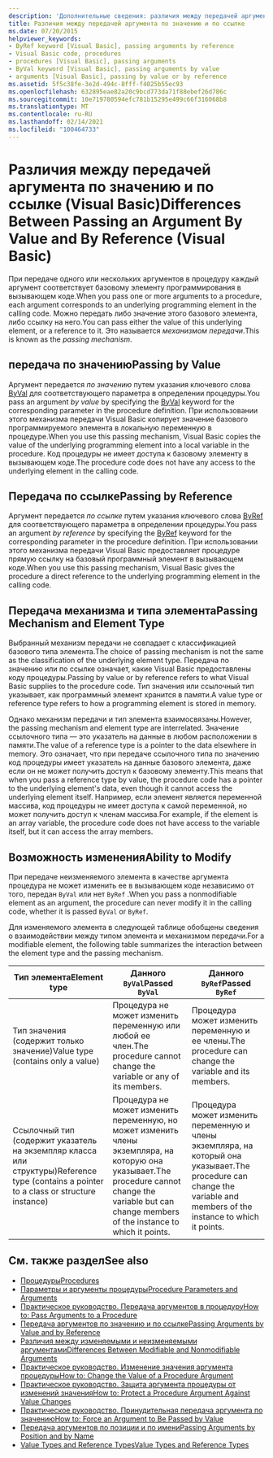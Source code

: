```yaml
---
description: 'Дополнительные сведения: различия между передачей аргумента по значению и по ссылке (Visual Basic)'
title: Различия между передачей аргумента по значению и по ссылке
ms.date: 07/20/2015
helpviewer_keywords:
- ByRef keyword [Visual Basic], passing arguments by reference
- Visual Basic code, procedures
- procedures [Visual Basic], passing arguments
- ByVal keyword [Visual Basic], passing arguments by value
- arguments [Visual Basic], passing by value or by reference
ms.assetid: 5f5c38fe-3e2d-494c-8fff-f4025b55ec93
ms.openlocfilehash: 632895eae82a20c9bcd773da71f88ebef26d786c
ms.sourcegitcommit: 10e719780594efc781b15295e499c66f316068b8
ms.translationtype: MT
ms.contentlocale: ru-RU
ms.lasthandoff: 02/14/2021
ms.locfileid: "100464733"
---
```

# <a name="differences-between-passing-an-argument-by-value-and-by-reference-visual-basic"></a><span data-ttu-id="89b19-103">Различия между передачей аргумента по значению и по ссылке (Visual Basic)</span><span class="sxs-lookup"><span data-stu-id="89b19-103">Differences Between Passing an Argument By Value and By Reference (Visual Basic)</span></span>

<span data-ttu-id="89b19-104">При передаче одного или нескольких аргументов в процедуру каждый аргумент соответствует базовому элементу программирования в вызывающем коде.</span><span class="sxs-lookup"><span data-stu-id="89b19-104">When you pass one or more arguments to a procedure, each argument corresponds to an underlying programming element in the calling code.</span></span> <span data-ttu-id="89b19-105">Можно передать либо значение этого базового элемента, либо ссылку на него.</span><span class="sxs-lookup"><span data-stu-id="89b19-105">You can pass either the value of this underlying element, or a reference to it.</span></span> <span data-ttu-id="89b19-106">Это называется *механизмом передачи*.</span><span class="sxs-lookup"><span data-stu-id="89b19-106">This is known as the *passing mechanism*.</span></span>  
  
## <a name="passing-by-value"></a><span data-ttu-id="89b19-107">передача по значению</span><span class="sxs-lookup"><span data-stu-id="89b19-107">Passing by Value</span></span>  

 <span data-ttu-id="89b19-108">Аргумент передается *по значению* путем указания ключевого слова [ByVal](../../../language-reference/modifiers/byval.md) для соответствующего параметра в определении процедуры.</span><span class="sxs-lookup"><span data-stu-id="89b19-108">You pass an argument *by value* by specifying the [ByVal](../../../language-reference/modifiers/byval.md) keyword for the corresponding parameter in the procedure definition.</span></span> <span data-ttu-id="89b19-109">При использовании этого механизма передачи Visual Basic копирует значение базового программируемого элемента в локальную переменную в процедуре.</span><span class="sxs-lookup"><span data-stu-id="89b19-109">When you use this passing mechanism, Visual Basic copies the value of the underlying programming element into a local variable in the procedure.</span></span> <span data-ttu-id="89b19-110">Код процедуры не имеет доступа к базовому элементу в вызывающем коде.</span><span class="sxs-lookup"><span data-stu-id="89b19-110">The procedure code does not have any access to the underlying element in the calling code.</span></span>  
  
## <a name="passing-by-reference"></a><span data-ttu-id="89b19-111">Передача по ссылке</span><span class="sxs-lookup"><span data-stu-id="89b19-111">Passing by Reference</span></span>  

 <span data-ttu-id="89b19-112">Аргумент передается *по ссылке* путем указания ключевого слова [ByRef](../../../language-reference/modifiers/byref.md) для соответствующего параметра в определении процедуры.</span><span class="sxs-lookup"><span data-stu-id="89b19-112">You pass an argument *by reference* by specifying the [ByRef](../../../language-reference/modifiers/byref.md) keyword for the corresponding parameter in the procedure definition.</span></span> <span data-ttu-id="89b19-113">При использовании этого механизма передачи Visual Basic предоставляет процедуре прямую ссылку на базовый программный элемент в вызывающем коде.</span><span class="sxs-lookup"><span data-stu-id="89b19-113">When you use this passing mechanism, Visual Basic gives the procedure a direct reference to the underlying programming element in the calling code.</span></span>  
  
## <a name="passing-mechanism-and-element-type"></a><span data-ttu-id="89b19-114">Передача механизма и типа элемента</span><span class="sxs-lookup"><span data-stu-id="89b19-114">Passing Mechanism and Element Type</span></span>  

 <span data-ttu-id="89b19-115">Выбранный механизм передачи не совпадает с классификацией базового типа элемента.</span><span class="sxs-lookup"><span data-stu-id="89b19-115">The choice of passing mechanism is not the same as the classification of the underlying element type.</span></span> <span data-ttu-id="89b19-116">Передача по значению или по ссылке означает, какие Visual Basic предоставлены коду процедуры.</span><span class="sxs-lookup"><span data-stu-id="89b19-116">Passing by value or by reference refers to what Visual Basic supplies to the procedure code.</span></span> <span data-ttu-id="89b19-117">Тип значения или ссылочный тип указывает, как программный элемент хранится в памяти.</span><span class="sxs-lookup"><span data-stu-id="89b19-117">A value type or reference type refers to how a programming element is stored in memory.</span></span>  
  
 <span data-ttu-id="89b19-118">Однако механизм передачи и тип элемента взаимосвязаны.</span><span class="sxs-lookup"><span data-stu-id="89b19-118">However, the passing mechanism and element type are interrelated.</span></span> <span data-ttu-id="89b19-119">Значение ссылочного типа — это указатель на данные в любом расположении в памяти.</span><span class="sxs-lookup"><span data-stu-id="89b19-119">The value of a reference type is a pointer to the data elsewhere in memory.</span></span> <span data-ttu-id="89b19-120">Это означает, что при передаче ссылочного типа по значению код процедуры имеет указатель на данные базового элемента, даже если он не может получить доступ к базовому элементу.</span><span class="sxs-lookup"><span data-stu-id="89b19-120">This means that when you pass a reference type by value, the procedure code has a pointer to the underlying element's data, even though it cannot access the underlying element itself.</span></span> <span data-ttu-id="89b19-121">Например, если элемент является переменной массива, код процедуры не имеет доступа к самой переменной, но может получить доступ к членам массива.</span><span class="sxs-lookup"><span data-stu-id="89b19-121">For example, if the element is an array variable, the procedure code does not have access to the variable itself, but it can access the array members.</span></span>  
  
## <a name="ability-to-modify"></a><span data-ttu-id="89b19-122">Возможность изменения</span><span class="sxs-lookup"><span data-stu-id="89b19-122">Ability to Modify</span></span>  

 <span data-ttu-id="89b19-123">При передаче неизменяемого элемента в качестве аргумента процедура не может изменить ее в вызывающем коде независимо от того, передан `ByVal` или нет `ByRef` .</span><span class="sxs-lookup"><span data-stu-id="89b19-123">When you pass a nonmodifiable element as an argument, the procedure can never modify it in the calling code, whether it is passed `ByVal` or `ByRef`.</span></span>  
  
 <span data-ttu-id="89b19-124">Для изменяемого элемента в следующей таблице обобщены сведения о взаимодействии между типом элемента и механизмом передачи.</span><span class="sxs-lookup"><span data-stu-id="89b19-124">For a modifiable element, the following table summarizes the interaction between the element type and the passing mechanism.</span></span>  
  
|<span data-ttu-id="89b19-125">Тип элемента</span><span class="sxs-lookup"><span data-stu-id="89b19-125">Element type</span></span>|<span data-ttu-id="89b19-126">Данного `ByVal`</span><span class="sxs-lookup"><span data-stu-id="89b19-126">Passed `ByVal`</span></span>|<span data-ttu-id="89b19-127">Данного `ByRef`</span><span class="sxs-lookup"><span data-stu-id="89b19-127">Passed `ByRef`</span></span>|  
|------------------|--------------------|--------------------|  
|<span data-ttu-id="89b19-128">Тип значения (содержит только значение)</span><span class="sxs-lookup"><span data-stu-id="89b19-128">Value type (contains only a value)</span></span>|<span data-ttu-id="89b19-129">Процедура не может изменить переменную или любой ее член.</span><span class="sxs-lookup"><span data-stu-id="89b19-129">The procedure cannot change the variable or any of its members.</span></span>|<span data-ttu-id="89b19-130">Процедура может изменить переменную и ее члены.</span><span class="sxs-lookup"><span data-stu-id="89b19-130">The procedure can change the variable and its members.</span></span>|  
|<span data-ttu-id="89b19-131">Ссылочный тип (содержит указатель на экземпляр класса или структуры)</span><span class="sxs-lookup"><span data-stu-id="89b19-131">Reference type (contains a pointer to a class or structure instance)</span></span>|<span data-ttu-id="89b19-132">Процедура не может изменить переменную, но может изменить члены экземпляра, на которую она указывает.</span><span class="sxs-lookup"><span data-stu-id="89b19-132">The procedure cannot change the variable but can change members of the instance to which it points.</span></span>|<span data-ttu-id="89b19-133">Процедура может изменить переменную и члены экземпляра, на который она указывает.</span><span class="sxs-lookup"><span data-stu-id="89b19-133">The procedure can change the variable and members of the instance to which it points.</span></span>|  
  
## <a name="see-also"></a><span data-ttu-id="89b19-134">См. также раздел</span><span class="sxs-lookup"><span data-stu-id="89b19-134">See also</span></span>

- [<span data-ttu-id="89b19-135">Процедуры</span><span class="sxs-lookup"><span data-stu-id="89b19-135">Procedures</span></span>](./index.md)
- [<span data-ttu-id="89b19-136">Параметры и аргументы процедуры</span><span class="sxs-lookup"><span data-stu-id="89b19-136">Procedure Parameters and Arguments</span></span>](./procedure-parameters-and-arguments.md)
- [<span data-ttu-id="89b19-137">Практическое руководство. Передача аргументов в процедуру</span><span class="sxs-lookup"><span data-stu-id="89b19-137">How to: Pass Arguments to a Procedure</span></span>](./how-to-pass-arguments-to-a-procedure.md)
- [<span data-ttu-id="89b19-138">Передача аргументов по значению и по ссылке</span><span class="sxs-lookup"><span data-stu-id="89b19-138">Passing Arguments by Value and by Reference</span></span>](./passing-arguments-by-value-and-by-reference.md)
- [<span data-ttu-id="89b19-139">Различия между изменяемыми и неизменяемыми аргументами</span><span class="sxs-lookup"><span data-stu-id="89b19-139">Differences Between Modifiable and Nonmodifiable Arguments</span></span>](./differences-between-modifiable-and-nonmodifiable-arguments.md)
- [<span data-ttu-id="89b19-140">Практическое руководство. Изменение значения аргумента процедуры</span><span class="sxs-lookup"><span data-stu-id="89b19-140">How to: Change the Value of a Procedure Argument</span></span>](./how-to-change-the-value-of-a-procedure-argument.md)
- [<span data-ttu-id="89b19-141">Практическое руководство. Защита аргумента процедуры от изменений значения</span><span class="sxs-lookup"><span data-stu-id="89b19-141">How to: Protect a Procedure Argument Against Value Changes</span></span>](./how-to-protect-a-procedure-argument-against-value-changes.md)
- [<span data-ttu-id="89b19-142">Практическое руководство. Принудительная передача аргумента по значению</span><span class="sxs-lookup"><span data-stu-id="89b19-142">How to: Force an Argument to Be Passed by Value</span></span>](./how-to-force-an-argument-to-be-passed-by-value.md)
- [<span data-ttu-id="89b19-143">Передача аргументов по позиции и по имени</span><span class="sxs-lookup"><span data-stu-id="89b19-143">Passing Arguments by Position and by Name</span></span>](./passing-arguments-by-position-and-by-name.md)
- [<span data-ttu-id="89b19-144">Value Types and Reference Types</span><span class="sxs-lookup"><span data-stu-id="89b19-144">Value Types and Reference Types</span></span>](../data-types/value-types-and-reference-types.md)
